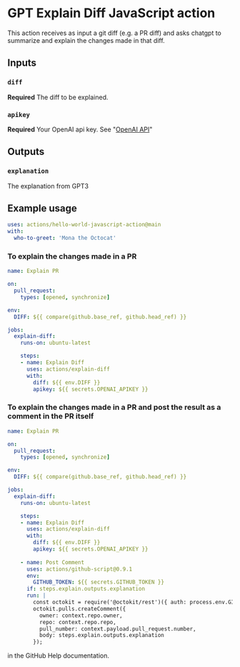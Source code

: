 # GPT Explain Diff JavaScript action

This action receives as input a git diff (e.g. a PR diff) and asks chatgpt to summarize and explain the changes made in that diff.

## Inputs

### `diff`

**Required** The diff to be explained.

### `apikey`

**Required** Your OpenAI api key. See "[OpenAI API](https://openai.com/api/)"

## Outputs

### `explanation`

The explanation from GPT3

## Example usage

```yaml
uses: actions/hello-world-javascript-action@main
with:
  who-to-greet: 'Mona the Octocat'
```

### To explain the changes made in a PR
```yaml
name: Explain PR

on:
  pull_request:
    types: [opened, synchronize]

env:
  DIFF: ${{ compare(github.base_ref, github.head_ref) }}

jobs:
  explain-diff:
    runs-on: ubuntu-latest

    steps:
    - name: Explain Diff
      uses: actions/explain-diff
      with:
        diff: ${{ env.DIFF }}
        apikey: ${{ secrets.OPENAI_APIKEY }}
```

### To explain the changes made in a PR and post the result as a comment in the PR itself
```yaml
name: Explain PR

on:
  pull_request:
    types: [opened, synchronize]

env:
  DIFF: ${{ compare(github.base_ref, github.head_ref) }}

jobs:
  explain-diff:
    runs-on: ubuntu-latest

    steps:
    - name: Explain Diff
      uses: actions/explain-diff
      with:
        diff: ${{ env.DIFF }}
        apikey: ${{ secrets.OPENAI_APIKEY }}
    
    - name: Post Comment
      uses: actions/github-script@0.9.1
      env:
        GITHUB_TOKEN: ${{ secrets.GITHUB_TOKEN }}
      if: steps.explain.outputs.explanation
      run: |
        const octokit = require('@octokit/rest')({ auth: process.env.GITHUB_TOKEN });
        octokit.pulls.createComment({
          owner: context.repo.owner,
          repo: context.repo.repo,
          pull_number: context.payload.pull_request.number,
          body: steps.explain.outputs.explanation
        });
```

 in the GitHub Help documentation.
